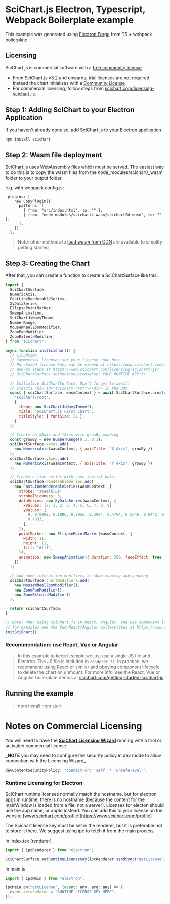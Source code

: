 # SciChart.js Electron, Typescript, Webpack Boilerplate example

This example was generated using [Electron Forge](https://www.electronjs.org/blog/forge-v6-release#what-is-electron-forge) from TS + webpack boilerplate

## Licensing

SciChart.js is commercial software with a [free community license](https://scichart.com/community-licensing).

- From SciChart.js v3.2 and onwards, trial licenses are not required. Instead the chart initialises with a [Community License](https://scichart.com/community-licensing)
- For commercial licensing, follow steps from [scichart.com/licensing-scichart-js](https://scichart.com/licensing-scichart-js).

## Step 1: Adding SciChart to your Electron Application

If you haven't already done so, add SciChart.js to your Electron application

```javascript
npm install scichart
```

## Step 2: Wasm file deployment

SciChart.js uses WebAssembly files which must be served. The easiest way to do this is to copy the wasm files from the node_modules/scichart/\_wasm folder to your output folder.

e.g. with webpack.config.js:

```
 plugins: [
    new CopyPlugin({
      patterns: [
        { from: "src/index.html", to: "" },
        { from: "node_modules/scichart/_wasm/scichart2d.wasm", to: "" },
      ],
    })
  ],
```

> Note: other methods to [load wasm from CDN](https://www.scichart.com/documentation/js/current/webframe.html#Deploying%20Wasm%20or%20WebAssembly%20and%20Data%20Files%20with%20your%20app.html) are available to simplify getting started

## Step 3: Creating the Chart

After that, you can create a function to create a SciChartSurface like this.

```javascript
import {
  SciChartSurface,
  NumericAxis,
  FastLineRenderableSeries,
  XyDataSeries,
  EllipsePointMarker,
  SweepAnimation,
  SciChartJsNavyTheme,
  NumberRange,
  MouseWheelZoomModifier,
  ZoomPanModifier,
  ZoomExtentsModifier,
} from "scichart";

async function initSciChart() {
  // LICENSING
  // Commercial licenses set your license code here
  // Purchased license keys can be viewed at https://www.scichart.com/profile
  // How-to steps at https://www.scichart.com/licensing-scichart-js/
  // SciChartSurface.setRuntimeLicenseKey("YOUR_RUNTIME_KEY");

  // Initialize SciChartSurface. Don't forget to await!
  // Expects <div id="scichart-root"></div> in the DOM
  const { sciChartSurface, wasmContext } = await SciChartSurface.create(
    "scichart-root",
    {
      theme: new SciChartJsNavyTheme(),
      title: "SciChart.js First Chart",
      titleStyle: { fontSize: 22 },
    }
  );

  // Create an XAxis and YAxis with growBy padding
  const growBy = new NumberRange(0.1, 0.1);
  sciChartSurface.xAxes.add(
    new NumericAxis(wasmContext, { axisTitle: "X Axis", growBy })
  );
  sciChartSurface.yAxes.add(
    new NumericAxis(wasmContext, { axisTitle: "Y Axis", growBy })
  );

  // Create a line series with some initial data
  sciChartSurface.renderableSeries.add(
    new FastLineRenderableSeries(wasmContext, {
      stroke: "steelblue",
      strokeThickness: 3,
      dataSeries: new XyDataSeries(wasmContext, {
        xValues: [0, 1, 2, 3, 4, 5, 6, 7, 8, 9],
        yValues: [
          0, 0.0998, 0.1986, 0.2955, 0.3894, 0.4794, 0.5646, 0.6442, 0.7173,
          0.7833,
        ],
      }),
      pointMarker: new EllipsePointMarker(wasmContext, {
        width: 11,
        height: 11,
        fill: "#fff",
      }),
      animation: new SweepAnimation({ duration: 300, fadeEffect: true }),
    })
  );

  // Add some interaction modifiers to show zooming and panning
  sciChartSurface.chartModifiers.add(
    new MouseWheelZoomModifier(),
    new ZoomPanModifier(),
    new ZoomExtentsModifier()
  );

  return sciChartSurface;
}

// Note: When using SciChart.js in React, Angular, Vue use component lifecycle to delete the chart on unmount
// for examples see the Vue/React/Angular boilerplates at https://www.scichart.com/getting-started/scichart-javascript/
initSciChart();
```

### Recommendation: use React, Vue or Angular

> In this example to keep it simple we just use a single JS file and Electron.
> The JS file is included in `renderer.ts`. In practice,
> we recommend using React or similar and obeying component lifecycle to delete
> the chart on unmount. For more info, see the React, Vue or Angular boilerplate demos at [scichart.com/getting-started-scichart-js](https://scichart.com/getting-started-scichart-js)

## Running the example

> npm install
> npm start

# Notes on Commercial Licensing

You will need to have the **[SciChart Licensing Wizard](https://www.scichart.com/licensing-scichart-js/)** running with a trial or activated commercial license.

**\_NOTE** you may need to configure the security policy in dev mode to allow connection with the Licensing Wizard\_

```javascript
devContentSecurityPolicy: "connect-src 'self' * 'unsafe-eval'";
```

### Runtime Licensing for Electron

SciChart runtime licenses normally match the hostname, but for electron apps in runtime, there is no hostname (because the content for the mainWindow is loaded from a file, not a server). Licenses for electon should use the app name, or appId instead. You can add this to your license on the website [www.scichart.com/profile](https://www.scichart.com/profile)

The Scichart license key must be set in the renderer, but it is preferable not to store it there. We suggest using ipc to fetch it from the main process.

In index.tsx (renderer)

```javascript
import { ipcRenderer } from "electron";

SciChartSurface.setRuntimeLicenseKey(ipcRenderer.sendSync("getLicense"));
```

In main.ts

```javascript
import { ipcMain } from "electron";

ipcMain.on("getLicense", (event: any, arg: any) => {
  event.returnValue = "RUNTIME LICENSE KEY HERE";
});
```
